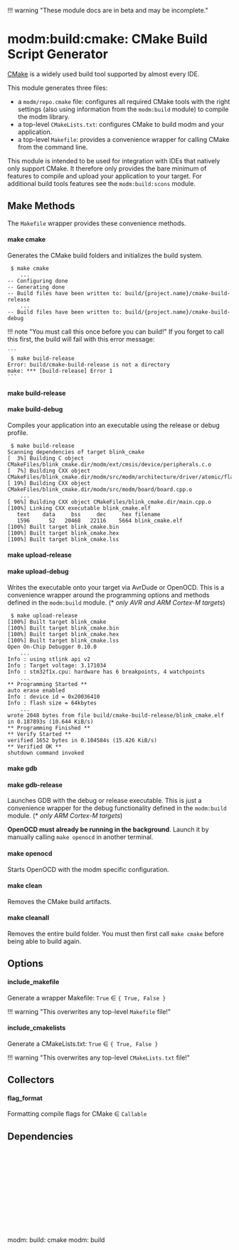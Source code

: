 !!! warning "These module docs are in beta and may be incomplete."

# modm:build:cmake: CMake Build Script Generator

[CMake][] is a widely used build tool supported by almost every IDE.

This module generates three files:

- a `modm/repo.cmake` file: configures all required CMake tools with
  the right settings (also using information from the `modm:build` module) to
  compile the modm library.
- a top-level `CMakeLists.txt`: configures CMake to build modm and your
  application.
- a top-level `Makefile`: provides a convenience wrapper for calling CMake from
  the command line.

This module is intended to be used for integration with IDEs that natively only
support CMake. It therefore only provides the bare minimum of features to compile
and upload your application to your target. For additional build tools features
see the `modm:build:scons` module.


## Make Methods

The `Makefile` wrapper provides these convenience methods.


#### make cmake

Generates the CMake build folders and initializes the build system.

```
 $ make cmake
    ...
-- Configuring done
-- Generating done
-- Build files have been written to: build/{project.name}/cmake-build-release
    ...
-- Build files have been written to: build/{project.name}/cmake-build-debug
```

!!! note "You must call this once before you can build!"
    If you forget to call this first, the build will fail with this error message:

    ```
     $ make build-release
    Error: build/cmake-build-release is not a directory
    make: *** [build-release] Error 1
    ```


#### make build-release
#### make build-debug

Compiles your application into an executable using the release or debug profile.

```
 $ make build-release
Scanning dependencies of target blink_cmake
[  3%] Building C object CMakeFiles/blink_cmake.dir/modm/ext/cmsis/device/peripherals.c.o
[  7%] Building CXX object CMakeFiles/blink_cmake.dir/modm/src/modm/architecture/driver/atomic/flag.cpp.o
[ 19%] Building CXX object CMakeFiles/blink_cmake.dir/modm/src/modm/board/board.cpp.o
    ...
[ 96%] Building CXX object CMakeFiles/blink_cmake.dir/main.cpp.o
[100%] Linking CXX executable blink_cmake.elf
   text    data     bss     dec     hex filename
   1596      52   20468   22116    5664 blink_cmake.elf
[100%] Built target blink_cmake.bin
[100%] Built target blink_cmake.hex
[100%] Built target blink_cmake.lss
```


#### make upload-release
#### make upload-debug

Writes the executable onto your target via AvrDude or OpenOCD.
This is a convenience wrapper around the programming options and methods
defined in the `modm:build` module.
(\* *only AVR and ARM Cortex-M targets*)

```
 $ make upload-release
[100%] Built target blink_cmake
[100%] Built target blink_cmake.bin
[100%] Built target blink_cmake.hex
[100%] Built target blink_cmake.lss
Open On-Chip Debugger 0.10.0
    ...
Info : using stlink api v2
Info : Target voltage: 3.171034
Info : stm32f1x.cpu: hardware has 6 breakpoints, 4 watchpoints
    ...
** Programming Started **
auto erase enabled
Info : device id = 0x20036410
Info : flash size = 64kbytes
    ...
wrote 2048 bytes from file build/cmake-build-release/blink_cmake.elf in 0.187893s (10.644 KiB/s)
** Programming Finished **
** Verify Started **
verified 1652 bytes in 0.104584s (15.426 KiB/s)
** Verified OK **
shutdown command invoked
```


#### make gdb
#### make gdb-release

Launches GDB with the debug or release executable.
This is just a convenience wrapper for the debug functionality defined in the
`modm:build` module.
(\* *only ARM Cortex-M targets*)

**OpenOCD must already be running in the background**. Launch it by manually
calling `make openocd` in another terminal.


#### make openocd

Starts OpenOCD with the modm specific configuration.


#### make clean

Removes the CMake build artifacts.


#### make cleanall

Removes the entire build folder. You must then first call `make cmake` before
being able to build again.


[cmake]: http://cmake.org

## Options
#### include_makefile

Generate a wrapper Makefile: `True` ∈ `{ True, False }`

!!! warning "This overwrites any top-level `Makefile` file!"
#### include_cmakelists

Generate a CMakeLists.txt: `True` ∈ `{ True, False }`

!!! warning "This overwrites any top-level `CMakeLists.txt` file!"
## Collectors
#### flag_format

Formatting compile flags for CMake ∈ `Callable`


## Dependencies

<?xml version="1.0" encoding="UTF-8" standalone="no"?>
<!DOCTYPE svg PUBLIC "-//W3C//DTD SVG 1.1//EN"
 "http://www.w3.org/Graphics/SVG/1.1/DTD/svg11.dtd">
<!-- Generated by graphviz version 2.40.1 (20161225.0304)
 -->
<!-- Title: modm:build:cmake Pages: 1 -->
<svg width="64pt" height="135pt"
 viewBox="0.00 0.00 64.00 135.00" xmlns="http://www.w3.org/2000/svg" xmlns:xlink="http://www.w3.org/1999/xlink">
<g id="graph0" class="graph" transform="scale(1 1) rotate(0) translate(4 131)">
<title>modm:build:cmake</title>
<polygon fill="#ffffff" stroke="transparent" points="-4,4 -4,-131 60,-131 60,4 -4,4"/>
<!-- modm_build_cmake -->
<g id="node1" class="node">
<title>modm_build_cmake</title>
<polygon fill="#d3d3d3" stroke="#000000" stroke-width="2" points="56,-53 0,-53 0,0 56,0 56,-53"/>
<text text-anchor="middle" x="28" y="-37.8" font-family="Times,serif" font-size="14.00" fill="#000000">modm:</text>
<text text-anchor="middle" x="28" y="-22.8" font-family="Times,serif" font-size="14.00" fill="#000000">build:</text>
<text text-anchor="middle" x="28" y="-7.8" font-family="Times,serif" font-size="14.00" fill="#000000">cmake</text>
</g>
<!-- modm_build -->
<g id="node2" class="node">
<title>modm_build</title>
<g id="a_node2"><a xlink:href="../modm-build" xlink:title="modm:&#10;build">
<polygon fill="#d3d3d3" stroke="#000000" points="56,-127 0,-127 0,-89 56,-89 56,-127"/>
<text text-anchor="middle" x="28" y="-111.8" font-family="Times,serif" font-size="14.00" fill="#000000">modm:</text>
<text text-anchor="middle" x="28" y="-96.8" font-family="Times,serif" font-size="14.00" fill="#000000">build</text>
</a>
</g>
</g>
<!-- modm_build_cmake&#45;&gt;modm_build -->
<g id="edge1" class="edge">
<title>modm_build_cmake&#45;&gt;modm_build</title>
<path fill="none" stroke="#000000" d="M28,-53.1861C28,-61.3465 28,-70.3646 28,-78.6895"/>
<polygon fill="#000000" stroke="#000000" points="24.5001,-78.7469 28,-88.7469 31.5001,-78.747 24.5001,-78.7469"/>
</g>
</g>
</svg>

